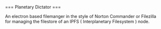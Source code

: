 === Planetary Dictator ===

An electron based filemanger in the style of Norton Commander or Filezilla for managing the filestore of an IPFS ( Interplanetary Filesystem ) node.

